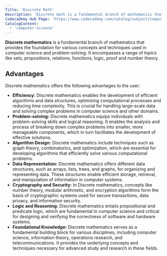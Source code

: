 ```yaml
---
Title: 'Discrete Math'
Description: 'Discrete math is a fundamental branch of mathematics that provides the foundation for various concepts and techniques used in computer science and problem-solving.'
Codecademy Hub Page: 'https://www.codecademy.com/catalog/subject/computer-science'
CatalogContent:
  - 'computer-science'
---
```


**Discrete mathematics** is a fundamental branch of mathematics that provides the foundation for various concepts and techniques used in computer science and problem-solving. It encompasses a range of topics like sets, propositions, relations, functions, logic, proof and number theory.

## Advantages

Discrete mathematics offers the following advantages to the user:

- **Efficiency:** Discrete mathematics enables the development of efficient algorithms and data structures, optimizing computational processes and reducing time complexity. This is crucial for handling large-scale data and solving complex problems in computer science and other domains.
- **Problem-solving:** Discrete mathematics equips individuals with problem-solving skills and logical reasoning. It enables the analysis and process of breaking down complex problems into smaller, more manageable components, which in turn facilitates the development of effective solutions.
- **Algorithm Design:** Discrete mathematics include techniques such as graph theory, combinatorics, and optimization, which are essential for developing algorithms that efficiently solve various computational problems.
- **Data Representation:** Discrete mathematics offers different data structures, such as arrays, lists, trees, and graphs, for organizing and representing data. These structures enable efficient storage, retrieval, and manipulation of information in computer systems.
- **Cryptography and Security:** In Discrete mathematics, concepts like number theory, modular arithmetic, and encryption algorithms form the basis of cryptographic systems used for secure transactions, data privacy, and information security.
- **Logic and Reasoning:** Discrete mathematics entails propositional and predicate logic, which are fundamental in computer science and critical for designing and verifying the correctness of software and hardware systems.
- **Foundational Knowledge:** Discrete mathematics serves as a fundamental building block for various disciplines, including computer science, information theory, operations research, and telecommunications. It provides the underlying concepts and techniques necessary for advanced study and research in these fields.
